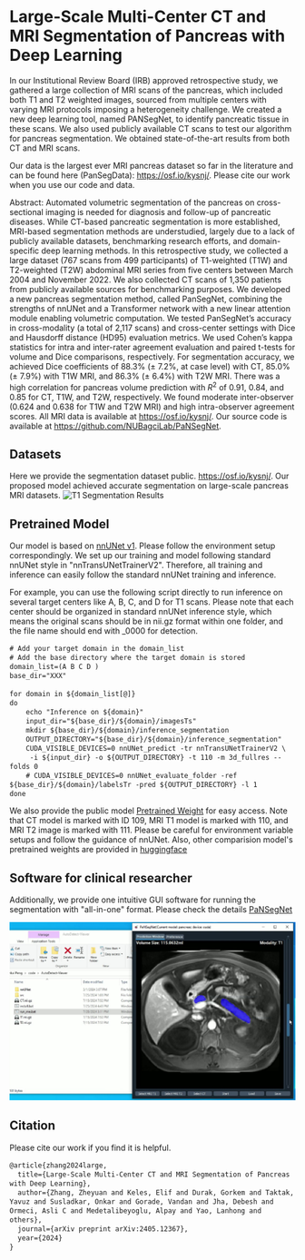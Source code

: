 # Large-Scale Multi-Center CT and MRI Segmentation of Pancreas with Deep Learning

In our Institutional Review Board (IRB) approved retrospective study, we gathered a large collection of MRI scans of the pancreas, which included both T1 and T2 weighted images, sourced from multiple centers with varying MRI protocols imposing a heterogeneity challenge. We created a new deep learning tool, named PANSegNet, to identify pancreatic tissue in these scans. We also used publicly available CT scans to test our algorithm for pancreas segmentation. We obtained state-of-the-art results from both CT and MRI scans.

Our data is the largest ever MRI pancreas dataset so far in the literature and can be found here (PanSegData): https://osf.io/kysnj/.
Please cite our work when you use our code and data.

Abstract:
Automated volumetric segmentation of the pancreas on cross-sectional imaging is needed for diagnosis and follow-up of pancreatic diseases. While CT-based pancreatic segmentation is more established, MRI-based segmentation methods are understudied, largely due to a lack of publicly available datasets, benchmarking research efforts, and domain-specific deep learning methods. In this retrospective study, we collected a large dataset (767 scans from 499 participants) of T1-weighted (T1W) and T2-weighted (T2W) abdominal MRI series from five centers between March 2004 and November 2022. We also collected CT scans of 1,350 patients from publicly available sources for benchmarking purposes. We developed a new pancreas segmentation method, called PanSegNet, combining the strengths of nnUNet and a Transformer network with a new linear attention module enabling volumetric computation. We tested PanSegNet’s accuracy in cross-modality (a total of 2,117 scans) and cross-center settings with Dice and Hausdorff distance (HD95) evaluation metrics. We used Cohen’s kappa statistics for intra and inter-rater agreement evaluation and paired t-tests for volume and Dice comparisons, respectively. For segmentation accuracy, we achieved Dice coefficients of 88.3% (± 7.2%, at case level) with CT, 85.0% (± 7.9%) with T1W MRI, and 86.3% (± 6.4%) with T2W MRI. There was a high correlation for pancreas volume prediction with $R^2$ of 0.91, 0.84, and 0.85 for CT, T1W, and T2W, respectively. We found moderate inter-observer (0.624 and 0.638 for T1W and T2W MRI) and high intra-observer agreement scores. All MRI data is available at https://osf.io/kysnj/. Our source code is available at https://github.com/NUBagciLab/PaNSegNet.



## Datasets
Here we provide the segmentation dataset public.
https://osf.io/kysnj/. Our proposed model achieved accurate segmentation on large-scale pancreas MRI datasets.
![T1 Segmentation Results](./assets/T1_Segmentation_Visualization.png)

## Pretrained Model

Our model is based on [nnUNet v1](https://github.com/MIC-DKFZ/nnUNet/tree/nnunetv1). Please follow the environment setup correspondingly. We set up our training and model following standard nnUNet style in "nnTransUNetTrainerV2". Therefore, all training and inference can easily follow the standard nnUNet training and inference.

For example, you can use the following script directly to run inference on several target centers like A, B, C, and D for T1 scans. Please note that each center should be organized in standard nnUNet inference style, which means the original scans should be in nii.gz format within one folder, and the file name should end with _0000 for detection.

```shell
# Add your target domain in the domain_list
# Add the base directory where the target domain is stored
domain_list=(A B C D )
base_dir="XXX"

for domain in ${domain_list[@]}
do
    echo "Inference on ${domain}"
    input_dir="${base_dir}/${domain}/imagesTs"
    mkdir ${base_dir}/${domain}/inference_segmentation
    OUTPUT_DIRECTORY="${base_dir}/${domain}/inference_segmentation"
    CUDA_VISIBLE_DEVICES=0 nnUNet_predict -tr nnTransUNetTrainerV2 \
     -i ${input_dir} -o ${OUTPUT_DIRECTORY} -t 110 -m 3d_fullres --folds 0
    # CUDA_VISIBLE_DEVICES=0 nnUNet_evaluate_folder -ref ${base_dir}/${domain}/labelsTr -pred ${OUTPUT_DIRECTORY} -l 1
done
```

We also provide the public model [Pretrained Weight](https://drive.google.com/drive/folders/1TDuQglEWmUkBDtz5_IAjrCKQzlsYFm-v?usp=sharing) for easy access. Note that CT model is marked with ID 109, MRI T1 model is marked with 110, and MRI T2 image is marked with 111. Please be careful for environment variable setups and follow the guidance of nnUNet. Also, other comparision model's pretrained weights are provided in [huggingface](https://huggingface.co/onkarsus13/Northwestern_pan_seg/tree/main)


## Software for clinical researcher

Additionally, we provide one intuitive GUI software for running the segmentation with "all-in-one" format. Please check the details [PaNSegNet](./software/guidance.md)

![Easy GUI](./assets/GUI.jpg)


## Citation

Please cite our work if you find it is helpful.
```
@article{zhang2024large,
  title={Large-Scale Multi-Center CT and MRI Segmentation of Pancreas with Deep Learning},
  author={Zhang, Zheyuan and Keles, Elif and Durak, Gorkem and Taktak, Yavuz and Susladkar, Onkar and Gorade, Vandan and Jha, Debesh and Ormeci, Asli C and Medetalibeyoglu, Alpay and Yao, Lanhong and others},
  journal={arXiv preprint arXiv:2405.12367},
  year={2024}
}
```
